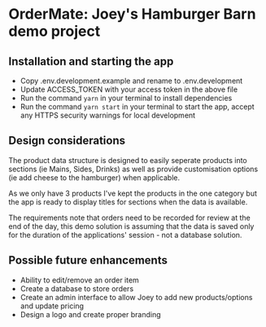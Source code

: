 # OrderMate: Joey's Hamburger Barn demo project

## Installation and starting the app

-   Copy .env.development.example and rename to .env.development
-   Update ACCESS_TOKEN with your access token in the above file
-   Run the command `yarn` in your terminal to install dependencies
-   Run the command `yarn start` in your terminal to start the app, accept any HTTPS security warnings for local development

## Design considerations

The product data structure is designed to easily seperate products into sections (ie Mains, Sides, Drinks) as well as provide customisation options (ie add cheese to the hamburger) when applicable.

As we only have 3 products I've kept the products in the one category but the app is ready to display titles for sections when the data is available.

The requirements note that orders need to be recorded for review at the end of the day, this demo solution is assuming that the data is saved only for the duration of the applications' session - not a database solution.

## Possible future enhancements
-   Ability to edit/remove an order item
-   Create a database to store orders
-   Create an admin interface to allow Joey to add new products/options and update pricing
-   Design a logo and create proper branding
